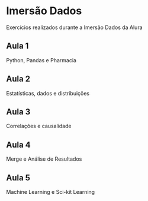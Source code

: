 # Imersão Dados
Exercícios realizados durante a Imersão Dados da Alura

## Aula 1
Python, Pandas e Pharmacia

## Aula 2
Estatísticas, dados e distribuições

## Aula 3
Correlações e causalidade

## Aula 4
Merge e Análise de Resultados

## Aula 5
Machine Learning e Sci-kit Learning
